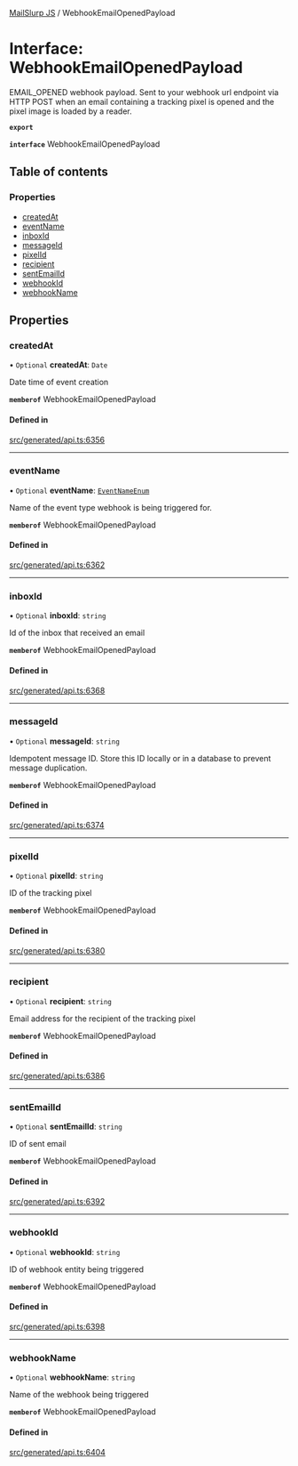 [MailSlurp JS](../README.md) / WebhookEmailOpenedPayload

# Interface: WebhookEmailOpenedPayload

EMAIL_OPENED webhook payload. Sent to your webhook url endpoint via HTTP POST when an email containing a tracking pixel is opened and the pixel image is loaded by a reader.

**`export`**

**`interface`** WebhookEmailOpenedPayload

## Table of contents

### Properties

- [createdAt](WebhookEmailOpenedPayload.md#createdat)
- [eventName](WebhookEmailOpenedPayload.md#eventname)
- [inboxId](WebhookEmailOpenedPayload.md#inboxid)
- [messageId](WebhookEmailOpenedPayload.md#messageid)
- [pixelId](WebhookEmailOpenedPayload.md#pixelid)
- [recipient](WebhookEmailOpenedPayload.md#recipient)
- [sentEmailId](WebhookEmailOpenedPayload.md#sentemailid)
- [webhookId](WebhookEmailOpenedPayload.md#webhookid)
- [webhookName](WebhookEmailOpenedPayload.md#webhookname)

## Properties

### createdAt

• `Optional` **createdAt**: `Date`

Date time of event creation

**`memberof`** WebhookEmailOpenedPayload

#### Defined in

[src/generated/api.ts:6356](https://github.com/mailslurp/mailslurp-client/blob/6bcf839/src/generated/api.ts#L6356)

___

### eventName

• `Optional` **eventName**: [`EventNameEnum`](../enums/WebhookEmailOpenedPayload.EventNameEnum.md)

Name of the event type webhook is being triggered for.

**`memberof`** WebhookEmailOpenedPayload

#### Defined in

[src/generated/api.ts:6362](https://github.com/mailslurp/mailslurp-client/blob/6bcf839/src/generated/api.ts#L6362)

___

### inboxId

• `Optional` **inboxId**: `string`

Id of the inbox that received an email

**`memberof`** WebhookEmailOpenedPayload

#### Defined in

[src/generated/api.ts:6368](https://github.com/mailslurp/mailslurp-client/blob/6bcf839/src/generated/api.ts#L6368)

___

### messageId

• `Optional` **messageId**: `string`

Idempotent message ID. Store this ID locally or in a database to prevent message duplication.

**`memberof`** WebhookEmailOpenedPayload

#### Defined in

[src/generated/api.ts:6374](https://github.com/mailslurp/mailslurp-client/blob/6bcf839/src/generated/api.ts#L6374)

___

### pixelId

• `Optional` **pixelId**: `string`

ID of the tracking pixel

**`memberof`** WebhookEmailOpenedPayload

#### Defined in

[src/generated/api.ts:6380](https://github.com/mailslurp/mailslurp-client/blob/6bcf839/src/generated/api.ts#L6380)

___

### recipient

• `Optional` **recipient**: `string`

Email address for the recipient of the tracking pixel

**`memberof`** WebhookEmailOpenedPayload

#### Defined in

[src/generated/api.ts:6386](https://github.com/mailslurp/mailslurp-client/blob/6bcf839/src/generated/api.ts#L6386)

___

### sentEmailId

• `Optional` **sentEmailId**: `string`

ID of sent email

**`memberof`** WebhookEmailOpenedPayload

#### Defined in

[src/generated/api.ts:6392](https://github.com/mailslurp/mailslurp-client/blob/6bcf839/src/generated/api.ts#L6392)

___

### webhookId

• `Optional` **webhookId**: `string`

ID of webhook entity being triggered

**`memberof`** WebhookEmailOpenedPayload

#### Defined in

[src/generated/api.ts:6398](https://github.com/mailslurp/mailslurp-client/blob/6bcf839/src/generated/api.ts#L6398)

___

### webhookName

• `Optional` **webhookName**: `string`

Name of the webhook being triggered

**`memberof`** WebhookEmailOpenedPayload

#### Defined in

[src/generated/api.ts:6404](https://github.com/mailslurp/mailslurp-client/blob/6bcf839/src/generated/api.ts#L6404)
